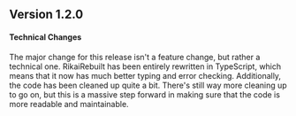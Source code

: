 ## Version 1.2.0

#### Technical Changes
The major change for this release isn't a feature change, but rather a technical one. RikaiRebuilt has been entirely
rewritten in TypeScript, which means that it now has much better typing and error checking. Additionally, the code
has been cleaned up quite a bit. There's still way more cleaning up to go on, but this is a massive step forward in
making sure that the code is more readable and maintainable.